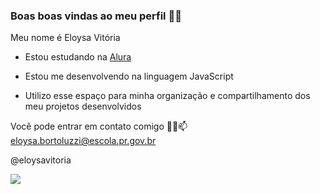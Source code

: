### Boas boas vindas ao meu perfil 🗽🖤

Meu nome é Eloysa Vitória

- Estou estudando na [Alura](https://www.alura.com.br)

- Estou me desenvolvendo na linguagem JavaScript

- Utilizo esse espaço para minha organização e compartilhamento dos meu projetos desenvolvidos


Você pode entrar em contato comigo 🙋‍♀️📫
eloysa.bortoluzzi@escola.pr.gov.br

@eloysavitoria

![](https://media.tenor.com/AkFO6S5egi8AAAAi/frozen-excited.gif)
